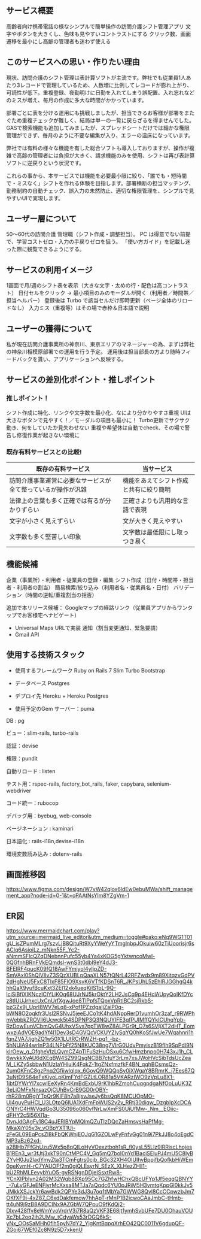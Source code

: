 ## サービス概要
高齢者向け携帯電話の様なシンプルで簡単操作の訪問介護シフト管理アプリ
文字やボタンを大きくし、色味も見やすいコントラストにする
クリック数、画面遷移を最小にし高齢の管理者も迷わず使える

## このサービスへの思い・作りたい理由
現状、訪問介護のシフト管理は表計算ソフトが主流です。弊社でも従業員1人あたり3レコードで管理しているため、人数増に比例してレコードが膨れ上がり、可読性が低下。重複登録、夜勤明けに日勤を入れてしまう誤配置、入れ忘れなどのミスが増え、毎月の作成に多大な時間がかかっています。

部署ごとに表を分ける運用にも挑戦しましたが、担当できるお客様が部署をまたぐため重複チェックが難しく、結局は単一の一覧に戻らざるを得ませんでした。GASで検索機能も追加してみましたが、スプレッドシートだけでは細かな権限管理ができず、毎月のように不要な編集が入り、エラーの温床になっています。

弊社では有料の様々な機能を有した総合ソフトも導入しておりますが、操作が複雑で高齢の管理者には負担が大きく、請求機能のみを使用、シフトは再び表計算ソフトに逆戻りという状況です。

これらの事から、本サービスでは機能を必要最小限に絞り、「誰でも・短時間で・ミスなく」シフトを作れる体験を目指します。部署横断の担当マッチング、勤務制約の自動チェック、誤入力の未然防止、適切な権限管理を、シンプルで見やすいUIで実現します。

## ユーザー層について
50〜60代の訪問介護 管理職（シフト作成・調整担当）。
PC は得意でない前提で、学習コストゼロ・入力の手戻りゼロを狙う。
「使い方ガイド」を記載し迷った際に観覧できるようにする。

## サービスの利用イメージ
1画面で月/週のシフト表を表示（大きな文字・太めの行・配色は高コントラスト）
日付セルをクリック → 最小項目のみのモーダルが開く（利用者／時間帯／担当ヘルパー）
登録後は Turbo で該当セルだけ即時更新（ページ全体のリロードなし）
入力ミス（重複等）はその場で赤枠＆日本語で説明

## ユーザーの獲得について
私が現在訪問介護事業所の神奈川、東京エリアのマネージャーの為、まずは弊社の神奈川相模原部署での運用を行う予定。
運用後は担当部長の方より随時フィードバックを貰い、アプリケーションへ反映する。

## サービスの差別化ポイント・推しポイント
### 推しポイント！
シフト作成に特化、リンクや文字数を最小化、なにより分かりやすさ重視
UIは大きなボタンで見やすく！／モーダルの項目も最小に！
Turbo更新でサクサク動き、何をしていたか見失わせない
重複や希望休は自動でcheck、その場で警告し修復作業が起きない環境に

### 既存有料サービスとの比較!
| 既存の有料サービス | 当サービス |
|---------|---------|
| 訪問介護事業運営に必要なサービスが全て整っているが操作が汎雑 | 機能をあえてシフト作成と共有に絞り簡明|
| 法律上の言葉も多く正確では有るが分かりずらい | 正確さよりも汎用的な言語で表現 |
|文字が小さく見えずらい|文が大きく見えやすい|
|文字数も多く堅苦しい印象|文字数は最低限にし取っつき易く|

## 機能候補
企業（事業所）・利用者・従業員の登録・編集
シフト作成（日付・時間帯・担当者・利用者の割当）
簡易検索/絞り込み（利用者名・従業員名・日付）
バリデーション（時間の逆転/重複割当の拒否）

追加で本リリース候補：
Googleマップの経路リンク（従業員アプリからワンタップでお客様宅へナビゲート）
- Universal Maps URLで実装
通知（割当変更通知、緊急要請）
- Gmail API

## 使用する技術スタック
- 使用するフレームワーク
Ruby on Rails 7
Slim
Turbo
Bootstrap

- データベース
Postgres

- デプロイ先
Heroku + Heroku Postgres

- 使用予定のGem
サーバー：puma

DB : pg

ビュー：slim-rails, turbo-rails

認証：devise

権限：pundit

自動リロード : listen

テスト用：rspec-rails, factory_bot_rails, faker, capybara, selenium-webdriver

コード統一：rubocop

デバッグ用：byebug, web-console

ページネーション : kaminari

日本語化 : rails-i18n,devise-i18n

環境変数読み込み : dotenv-rails

## 画面推移図
https://www.figma.com/design/W7vW42qlox6ldEw0ebuMWa/shift_management_app?node-id=0-1&t=oPAAtNsYlm8YZgVm-1

## ER図
https://www.mermaidchart.com/play?utm_source=mermaid_live_editor&utm_medium=toggle#pako:eNq9WG1T01gU_isZPumMLrg7szvLjB8QituRt9XyYWeYyYTmglnbpJOkuiw60zTiUoorisjr6sACIq6AsioiLz_mNkn55F_Yc2-aNmmSFlcQZqDNebnnPufc55yb4Ya4xKOG5gYktwncoMwl-0QGfnhBRnFVkEQmdsl-wnS3t0dbI9eY4dJ3-BFElRF4pucK09fQ18AwFYmiyoI4yIjpZD-SmVAxl0ShQlVIIvZ3SQzXUBLpQaaXLN57tQNrL42RFZwdx9m89XitqzvGdPV2dHgNeU5FxC8TlxF85FlO9XsvK6VTfKDSnT6R_JKPsUhL5zEhIRJGGhgQ4khhQaX9yufBcuKxt3ZEI12xk4ueqKiIS1bL-9Q-lciSiBfiXIKNczICIYLiKOq68UJrNJ5krOktY2LH2JsCq9p4EHclAUpyQoIKfDYcz8tIUUJrhxcUxCnUrfXgwJoe8TlPpfsTQpxVpRtIBC2sjRkbS-bzGZx9j_UprI8WV7eLq8-xPof1PZzdgaIjZaiP0q-bWN8O2oqkfr3Usl2RSNvJ5jeeEJCo1tK4hdANppRerD1vumhOr3zaf_r9RWPhmVebbkZROVll6Ucwck5t4SDPNP3Q3NQUYIFE3qfPUIMffQYkICUhqYpb-RzDowEunVCbmQvG4UhxVSvs7ppTW8wZ8ALPGr9t_O7s6SVIjXT2dHT_EomwxziAdVOE9adYf4l1Dev3sD4GVQcVCKUYZIySqYQ0hKoSfJwUe7Wqahnri1hfqnZVA7JjghZQ1w50X1LUtRCrRWZH-pq1_-bz-5hNUiA94wrlnP34LNPbFf25N8KUC38ng7VlrG0UdvPmyiszB19flh9SpPdI9NklrOew_g_OfgheVIzLQymCZ4pTlFuSzHuOSxu6CfwHmzbnpo0H743xJ1h_CL6wvkkXyAU6dXEqBW4SZ99QsgNCBB7ctuY3rLm7xsJWoHVcSibTdsUcZeaM_LKZy5sbbwN1UzIaYHluiK4FqkZ-1tgZNxfmzfkF4BN_qqhBCsmsQz-2um0KFnC8gzPnq2GfiiwlqIqx_6GovQ9WQQpSy0iXWgaY8BRmrK_j7Ees67Q3uNtD9S64eFxKiyoLpKimFYdFGZLtLOR81a5VKARzIWO9zVpLu8X1-1jbtDYWrYl7xcwIEeXyRn4KmBdExbU9rK1hbRZmohCuqgpdgaNfOoLuUK3Z3eLiOMFxNnsazOjCUhBvCrB9GD0rOBY-rhR28m0RgiYTpQr9KIF8h7a8jsvJseJy6bsQqK8MCUOpMO-Ul4guyPuHCI_U3LOtpQ6lUA1XdFmFpWUS2v2v_RRtj30diqw_DzgbIpXcDCAONYrC4HWVqdGo3U35096o060vfNrLwXmFS0UiUfMw-_Nm__EOiic-dFHY2c5I56XI1a-DvnJdGAgFv18C4uJERlBYpMQlmQZuTIzDQcZaHmsvsHaPfMg-MkaXjY05v3v_vOBpYXT1Ui-zFeGL09EqPcsZl8kFbQKWnjEOJqG1GZOLwFyFnfvGg01n9i7PkJJ8o4oEgdCMP3aBz62xd-a2BlHb7FfGhUzu5Wx5p8qQlLoHyVOexztboh1sR_fl0ysL55Llz9lRRiscLhojesB1REn3_wr3fJtj3xkT90nCtMPC4V_Gq5mQ7boI0nYd1BaciSEluPJ4mU5C8IyBZYyH0Ju2IadYmyZta3TCmFgtrs0cjb_BGc32XH4OlUIhvBppjfbQofkbHiWEm0geKvmH-rC7YAUOFf2m0giQLEsyrN_SEzX_XLHezZHll1-bU2RhMLEevybYuO5-gyRSNgnDDjeISsxtRw8-YCnXIPbIyn2A02M32Wgb8BXp95Cc7GZhfwHChxQBcUFYp1Jf5eqqQBNYY_-7uLyGFJeENFiyrMcXxsa8MTJa7aQqdc6YU0pJRiM5H3vmtqKppGl0kkJv5JMkkXSJckYr6awBdk2QPYe3dJ3u7oq1tMbYa7GWWG8Qvl8CcCCpwzbJm7OKfXF9i-4xZ87_C6xdDakfemow7hhApT-rMnP1B2icwoCAaJmbC-tHmb-tt4uN9j9zB8A9DClNx9AZGbW7QPpuO9fKdQj2-Dlxv428ffv8eWmYvoVrdrV3j7R8aQzVKF3E68jt1ymhSvbUFe7DU0OhauVOUXc7bL2oq2ih2UMw_tCdyaWs53rDGQ6kS-yNx_OOsSaMHh0fih5pyN7dY2_YjgKntBqpqXrhEO42QC0011V6gdupQF-ZGoj67WEf0Zc8N9z5D7xkenU